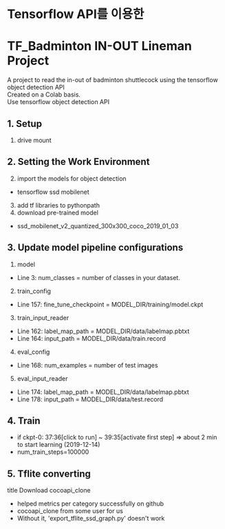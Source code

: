 # Tensorflow API를 이용한 
# TF_Badminton IN-OUT Lineman Project
A project to read the in-out of badminton shuttlecock using the tensorflow object detection API  
Created on a Colab basis.  
Use tensorflow object detection API  

## 1. Setup
1) drive mount

## 2. Setting the Work Environment
2) import the models for object detection
* tensorflow ssd mobilenet
3) add tf libraries to pythonpath
4) download pre-trained model
* ssd_mobilenet_v2_quantized_300x300_coco_2019_01_03
## 3. Update model pipeline configurations

1.  model
*   Line 3: num_classes = number of classes in your dataset.
2.  train_config
*   Line 157: fine_tune_checkpoint = MODEL_DIR/training/model.ckpt
3.  train_input_reader
*   Line 162: label_map_path = MODEL_DIR/data/labelmap.pbtxt
*   Line 164: input_path = MODEL_DIR/data/train.record
4.  eval_config
*   Line 168: num_examples = number of test images
5.  eval_input_reader
*   Line 174: label_map_path = MODEL_DIR/data/labelmap.pbtxt
*   Line 178: input_path = MODEL_DIR/data/test.record

## 4. Train
* if ckpt-0: 37:36[click to run] ~ 39:35[activate first step] => about 2 min to start learning (2019-12-14)
* num_train_steps=100000

## 5. Tflite converting
title Download cocoapi_clone
* helped metrics per category successfully on github
* cocoapi_clone from some user for us
* Without it, 'export_tflite_ssd_graph.py' doesn't work

